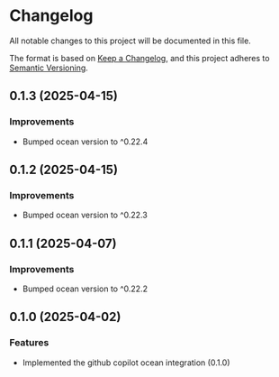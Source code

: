 # Changelog

All notable changes to this project will be documented in this file.

The format is based on [Keep a Changelog](https://keepachangelog.com/en/1.0.0/),
and this project adheres to [Semantic Versioning](https://semver.org/spec/v2.0.0.html).

<!-- towncrier release notes start -->

## 0.1.3 (2025-04-15)


### Improvements

- Bumped ocean version to ^0.22.4


## 0.1.2 (2025-04-15)


### Improvements

- Bumped ocean version to ^0.22.3


## 0.1.1 (2025-04-07)


### Improvements

- Bumped ocean version to ^0.22.2


## 0.1.0 (2025-04-02)

### Features

- Implemented the github copilot ocean integration (0.1.0)
